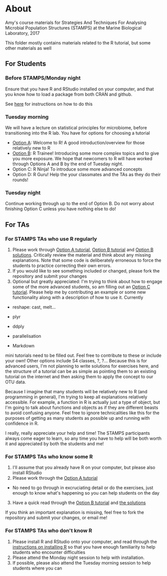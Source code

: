# About

Amy's course materials for Strategies And Techniques For Analysing Microbial Population Structures (STAMPS) at the Marine Biological Laboratory, 2017

This folder mostly contains materials related to the R tutorial, but some other materials as well

## For Students

### Before STAMPS/Monday night

Ensure that you have R and RStudio installed on your computer, and that you know how to load a package from both CRAN and github. 

See [here](https://stamps.mbl.edu/index.php/Installing_R) for instructions on how to do this

### Tuesday morning

We will have a lecture on statistical principles for microbiome, before transitioning into the R lab. You have for options for choosing a tutorial
  * [Option A](https://github.com/adw96/stamps/blob/master/STAMPS_Intro2R_OptionA.R): Welcome to R! A good introduction/overview for those relatively new to R
  * [Option B](https://github.com/adw96/stamps/blob/master/STAMPS_Intro2R_OptionB.R): R Trainee! Introducing some more complex topics and to give you more exposure. We hope that newcomers to R will have worked through Options A and B by the end of Tuesday night.
  * Option C: R Ninja! To introduce some more advanced concepts
  * Option D: R Guru! Help the your classmates and the TAs as they do their rounds!


### Tuesday night

Continue working through up to the end of Option B. Do not worry about finishing Option C unless you have nothing else to do! 

## For TAs

### For STAMPS TAs who use R regularly

1. Please work through [Option A tutorial](https://github.com/adw96/stamps/blob/master/STAMPS_Intro2R_OptionA.R), [Option B tutorial](https://github.com/adw96/stamps/blob/master/STAMPS_Intro2R_OptionB.R) and [Option B solutions](https://github.com/adw96/stamps/blob/master/STAMPS_Intro2R_OptionB_solutions.R). Critically review the material and think about any missing explanations. Note that some code is deliberately erroneous to force the students to practice correcting their own errors.
3. If you would like to see something included or changed, please fork the repository and submit your changes
4. Optional but greatly appreciated: I'm trying to think about how to engage some of the more advanced students, so am filling out an [Option C tutorial](https://github.com/adw96/stamps/blob/master/STAMPS_Intro2R_OptionC.R). Please help me by contributing an example or some new functionality along with a description of how to use it. Currently

  * reshape: cast, melt...

  * plyr

  * ddply

  * parallelisation

  * Markdown

mini tutorials need to be filled out. Feel free to contribute to these or include your own! Other options include S4 classes, ?, ?... Because this is for advanced users, I'm not planning to write solutions for exercises here, and the structure of a tutorial can be as simple as pointing them to an existing tutorial on the internet and then asking them to apply the concept to our OTU data.

Because I imagine that many students will be relatively new to R (and programming in general), I'm trying to keep all explanations relatively accessible. For example, a function in R is actually just a type of object, but I'm going to talk about functions and objects as if they are different beasts to avoid confusing anyone. Feel free to ignore technicalities like this for the purposes of getting as many students as possible up and running with confidence in R.

I really, really appreciate your help and time! The STAMPS participants always come eager to learn, so any time you have to help will be both worth it and appreciated by both the students and me!

### For STAMPS TAs who know some R

1. I'll assume that you already have R on your computer, but please also install RStudio
2. Please work through the [Option A tutorial](https://github.com/adw96/stamps/blob/master/STAMPS_Intro2R_OptionA.R) 

  * No need to go through in excruciating detail or do the exercises, just enough to know what's happening so you can help students on the day

3. Have a quick read through the [Option B tutorial](https://github.com/adw96/stamps/blob/master/STAMPS_Intro2R_OptionB.R) and [the solutions](https://github.com/adw96/stamps/blob/master/STAMPS_Intro2R_OptionB_solutions.R)

If you think an important explanation is missing, feel free to fork the repository and submit your changes, or email me!


### For STAMPS TAs who don't know R
1. Please install R and RStudio onto your computer, and read through the [instructions on installing R](https://stamps.mbl.edu/index.php/Installing_R) so that you have enough familiarity to help students who encounter difficulties
2. Please attend the Monday night session to help with installation. 
3. If possible, please also attend the Tuesday morning session to help students where you can

